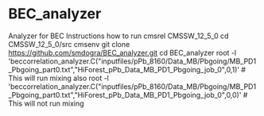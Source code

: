 # BEC_analyzer
Analyzer for BEC
Instructions how to run 
cmsrel CMSSW_12_5_0
cd CMSSW_12_5_0/src
cmsenv
git clone https://github.com/smdogra/BEC_analyzer.git
cd BEC_analyzer
root -l  'beccorrelation_analyzer.C("inputfiles/pPb_8160/Data_MB/Pbgoing/MB_PD1_Pbgoing_part0.txt","HiForest_pPb_Data_MB_PD1_Pbgoing_job_0",0,1)' # This will run mixing also 
root -l  'beccorrelation_analyzer.C("inputfiles/pPb_8160/Data_MB/Pbgoing/MB_PD1_Pbgoing_part0.txt","HiForest_pPb_Data_MB_PD1_Pbgoing_job_0",0,0)' # This will not run mixing 
